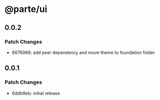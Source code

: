 # @parte/ui

## 0.0.2

### Patch Changes

- 6676968: add peer dependency and move theme to foundation folder

## 0.0.1

### Patch Changes

- 6ddb8eb: initial release
